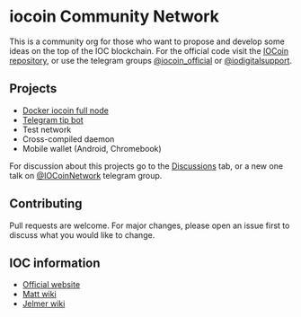 # iocoin Community Network
This is a community org for those who want to propose and develop some ideas on the top of the IOC blockchain. For the official code visit the [IOCoin repository](https://github.com/IOCoin/DIONS), or use the telegram groups [@iocoin_official](https://t.me/iocoin_official) or [@iodigitalsupport](https://te.me/iodigitalsupport).

## Projects
- [Docker iocoin full node](https://hub.docker.com/r/iocoin/iocoind)
- [Telegram tip bot](https://github.com/iocCN/telegram_bot)
- Test network
- Cross-compiled daemon
- Mobile wallet (Android, Chromebook)

For discussion about this projects go to the [Discussions](https://github.com/iocCN/iocCN/discussions) tab, or a new one talk on [@IOCoinNetwork](https://t.me/IOCoinNetwork) telegram group.

## Contributing
Pull requests are welcome. For major changes, please open an issue first to discuss what you would like to change.

## IOC information
- [Official website](https://iocoin.io)
- [Matt wiki](https://github.com/mattenglund/IOC-Community-Wiki/wiki)
- [Jelmer wiki](https://iocoin-wiki.gitbook.io/home/)
